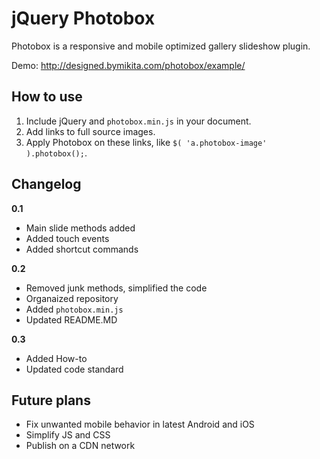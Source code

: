 jQuery Photobox
===============

Photobox is a responsive and mobile optimized gallery slideshow plugin.

Demo: http://designed.bymikita.com/photobox/example/

How to use
----------

1. Include jQuery and `photobox.min.js` in your document.
2. Add links to full source images.
3. Apply Photobox on these links, like `$( 'a.photobox-image' ).photobox();`.

Changelog
---------

__0.1__
* Main slide methods added
* Added touch events
* Added shortcut commands

__0.2__
* Removed junk methods, simplified the code
* Organaized repository
* Added `photobox.min.js`
* Updated README.MD

__0.3__
* Added How-to
* Updated code standard

Future plans
------------
* Fix unwanted mobile behavior in latest Android and iOS
* Simplify JS and CSS
* Publish on a CDN network
